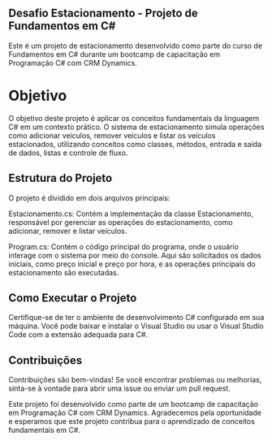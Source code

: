 ## Desafio Estacionamento - Projeto de Fundamentos em C#

Este é um projeto de estacionamento desenvolvido como parte do curso de Fundamentos em C# durante um bootcamp de capacitação em Programação C# com CRM Dynamics.

# Objetivo
O objetivo deste projeto é aplicar os conceitos fundamentais da linguagem C# em um contexto prático. O sistema de estacionamento simula operações como adicionar veículos, remover veículos e listar os veículos estacionados, utilizando conceitos como classes, métodos, entrada e saída de dados, listas e controle de fluxo.

## Estrutura do Projeto
O projeto é dividido em dois arquivos principais:

Estacionamento.cs: Contém a implementação da classe Estacionamento, responsável por gerenciar as operações do estacionamento, como adicionar, remover e listar veículos.

Program.cs: Contém o código principal do programa, onde o usuário interage com o sistema por meio do console. Aqui são solicitados os dados iniciais, como preço inicial e preço por hora, e as operações principais do estacionamento são executadas.

## Como Executar o Projeto
Certifique-se de ter o ambiente de desenvolvimento C# configurado em sua máquina. Você pode baixar e instalar o Visual Studio ou usar o Visual Studio Code com a extensão adequada para C#.

## Contribuições
Contribuições são bem-vindas! Se você encontrar problemas ou melhorias, sinta-se à vontade para abrir uma issue ou enviar um pull request.

Este projeto foi desenvolvido como parte de um bootcamp de capacitação em Programação C# com CRM Dynamics. Agradecemos pela oportunidade e esperamos que este projeto contribua para o aprendizado de conceitos fundamentais em C#.
